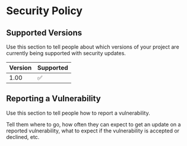 # Security Policy

## Supported Versions

Use this section to tell people about which versions of your project are
currently being supported with security updates.

| Version | Supported          |
| ------- | ------------------ |
|  1.00   | :white_check_mark: |

## Reporting a Vulnerability

Use this section to tell people how to report a vulnerability.

Tell them where to go, how often they can expect to get an update on a
reported vulnerability, what to expect if the vulnerability is accepted or
declined, etc.
